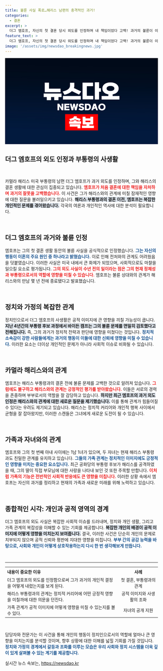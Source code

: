 ```yaml
---
title: 불륜 사실 폭로…해리스 남편의 충격적인 과거!
categories:
  - 결혼
excerpt: >
  더그 엠호프, 자신의 첫 결혼 당시 외도를 인정하며 내 책임이었다 고백! 과거의 불륜이 이혼으로 이어졌지만, 해리스 부통령과의 사랑은 계속된다. 이혼 전처조차 불륜만이 이유는 아니다라며 그의 변호에 나섰다. 클릭하면 진실을 확인해보세요!
feature_text: >
  더그 엠호프, 자신의 첫 결혼 당시 외도를 인정하며 내 책임이었다 고백! 과거의 불륜이 이혼으로 이어졌지만, 해리스 부통령과의 사랑은 계속된다. 이혼 전처조차 불륜만이 이유는 아니다라며 그의 변호에 나섰다. 클릭하면 진실을 확인해보세요!
image: '/assets/img/newsdao_breakingnews.jpg'
---
```


<p><img src="/assets/img/newsdao_breakingnews.jpg" alt="ranknews 속보" /></p>

<h2 data-ke-size="size26">더그 엠호프의 외도 인정과 부통령의 사생활</h2>

<p data-ke-size="size16">&nbsp;</p>

<p>카멀라 해리스 미국 부통령의 남편 더그 엠호프가 과거 외도를 인정하며, 그와 해리스의 결혼 생활에 대한 관심이 집중되고 있습니다. <b><span style="color: #ee2323;">엠호프가 처음 결혼에 대한 책임을 자처하며 과거의 잘못을 고백했습니다.</span></b> 이 사건은 그가 해리스와의 관계에 미칠 잠재적인 영향에 대한 질문을 불러일으키고 있습니다. <b><span style="background-color: #21538527;">해리스 부통령과의 결혼 이전, 엠호프는 복잡한 개인적인 문제를 겪어왔습니다.</span></b> 각국의 여론과 개인적인 역사에 대한 분석이 필요합니다.</p>

<p data-ke-size="size16">&nbsp;</p>

<h2 data-ke-size="size26">더그 엠호프의 과거와 불륜 인정</h2>

<p>엠호프는 그의 첫 결혼 생활 동안의 불륜 사실을 공식적으로 인정했습니다. <b><span style="color: #1a5490;">그는 자신의 행동이 이혼의 주요 원인 중 하나라고 밝혔습니다.</span></b> 이로 인해 전처와의 관계도 어려웠음을 덧붙였습니다. 이러한 사실은 미국 내에서 큰 화제가 되었으며, 사회적으로도 마찰을 일으킬 요소로 평가됩니다. <b><span style="color: #ee2323;">그의 외도 사실이 수년 전의 일이라는 점은 그의 현재 정체성과 부통령으로서의 역할에 영향을 미칠 수 있습니다.</span></b> 엠호프는 불륜 상대와의 관계가 해리스와의 만남 몇 년 전에 종료됐다고 발표했습니다.</p>

<p data-ke-size="size16">&nbsp;</p>

<h2 data-ke-size="size26">정치와 가정의 복잡한 관계</h2>

<p>정치인으로서 더그 엠호프의 사생활은 공적 이미지에 큰 영향을 끼칠 가능성이 큽니다. <b><span style="background-color: #21538527;">지난 4년간의 부통령 후보 과정에서 바이든 캠프는 그의 불륜 문제를 면밀히 검토했다고 전해집니다.</span></b> 즉, 그의 과거가 정치적 전략과 판단에 영향을 미쳤다는 것입니다. <b><span style="color: #1a5490;">정치적 소속감이 강한 사람들에게는 과거의 행동이 이들에 대한 신뢰에 영향을 미칠 수 있습니다.</span></b> 이러한 요소는 더이상 개인적인 문제가 아니라 사회적 이슈로 비화될 수 있습니다.</p>

<p data-ke-size="size16">&nbsp;</p>

<h2 data-ke-size="size26">카멀라 해리스와의 관계</h2>

<p>엠호프는 해리스 부통령과의 결혼 전에 불륜 문제를 고백한 것으로 알려져 있습니다. <b><span style="color: #ee2323;">그럼에도 불구하고 해리스와의 관계는 긍정적인 평가를 받아왔습니다.</span></b> 이들은 서로의 경력을 존중하며 부부로서의 역할을 잘 감당하고 있습니다. <b><span style="background-color: #21538527;">하지만 최근 엠호프의 과거 외도 인정은 해리스와의 관계에 대한 새로운 질문을 제기했습니다.</span></b> 이를 통해 관계가 힘들어질 수 있다는 우려도 제기되고 있습니다. 해리스는 정치적 커리어와 개인적 행복 사이에서 균형을 잘 잡아왔지만, 이러한 스캔들은 그녀에게 새로운 도전이 될 수 있습니다.</p>

<p data-ke-size="size16">&nbsp;</p>

<h2 data-ke-size="size26">가족과 자녀와의 관계</h2>

<p>엠호프와 그의 첫 번째 아내 사이에는 1남 1녀가 있으며, 두 자녀는 현재 해리스 부통령과도 친밀한 관계를 유지하고 있습니다. <b><span style="color: #1a5490;">그들의 가족 관계는 정치적인 이미지에도 긍정적인 영향을 미치는 중요한 요소입니다.</span></b> 최근 공화당의 부통령 후보가 해리스를 공격하였을 때, 그의 딸이 직접 부모님에 대한 사랑을 나타내 보인 것 또한 주목할 만합니다. <b><span style="color: #ee2323;">이처럼 가족의 기능은 전반적인 사회적 반응에도 큰 영향을 미칩니다.</span></b> 이러한 상황 속에서 엠호프는 자신의 과거를 정리하고 현재의 가족과 새로운 미래를 위해 노력하고 있습니다.</p>

<p data-ke-size="size16">&nbsp;</p>

<h2 data-ke-size="size26">종합적인 시각: 개인과 공적 영역의 경계</h2>

<p>더그 엠호프의 외도 사실은 복잡한 사회적 이슈를 드러내며, 정치와 개인 생활, 그리고 가족 관계의 복잡성을 이해할 수 있는 기회를 제공합니다. <b><span style="background-color: #21538527;">복잡한 개인의 배경이 공적 이미지에 어떻게 영향을 미치는지 보여줍니다.</span></b> 결국, 이러한 사건은 단순히 개인의 문제로 치부되지 않으며 공적 신뢰와 평판에 지대한 영향을 미칩니다. <b><span style="color: #1a5490;">부부 간의 공감 능력을 바탕으로, 사회와 개인이 어떻게 상호작용하는지 다시 한 번 생각해보게 만듭니다.</span></b> </p>

<p data-ke-size="size16">&nbsp;</p>

<hr />

<table style="width: 100%; border-collapse: collapse;">
<tr>
    <th style="text-align: left; height: 22px;"><b>내용이 중요한 이유</b></th>
    <th style="text-align: center; height: 22px;"><b>사례</b></th>
</tr>
<tr>
    <td style="text-align: left; height: 22px;">더그 엠호프의 외도를 인정함으로써 그가 과거의 개인적 결정을 어떻게 내렸는지를 보게 된다.</td>
    <td style="text-align: center; height: 22px;">첫 결혼, 부통령과의 관계</td>
</tr>
<tr>
    <td style="text-align: left; height: 22px;">해리스 부통령과의 관계는 정치적 커리어에 어떤 긍정적 영향을 미칠까에 대한 의문을 던진다.</td>
    <td style="text-align: center; height: 22px;">공적 이미지와 사생활의 조화</td>
</tr>
<tr>
    <td style="text-align: left; height: 22px;">가족 관계가 공적 이미지에 어떻게 영향을 미칠 수 있는지를 볼 수 있다.</td>
    <td style="text-align: center; height: 22px;">자녀의 공개 지원</td>
</tr>
</table>

<p data-ke-size="size16">&nbsp;</p> 

<p>담당자와 전문가는 이 사건을 통해 개인의 행동이 정치인으로서의 역할에 얼마나 큰 영향을 미치는지를 분석할 것이며, 향후 상황에 대한 이해를 넓힐 기회를 가질 것입니다. <b><span style="color: #1a5490;">정치와 가정의 경계에서 갈등과 조화를 이루는 모습은 우리 사회와 정치 시스템을 더욱 깊이 있게 살펴볼 수 있는 계기를 제공합니다.</span></b></p>
실시간 뉴스 속보는, <a href="https://newsdao.kr" rel="dofollow">https://newsdao.kr</a>


